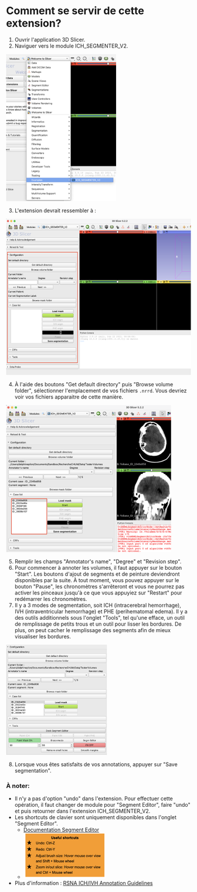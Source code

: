 # Comment se servir de cette extension?

1. Ouvrir l'application 3D Slicer.
2. Naviguer vers le module ICH_SEGMENTER_V2.

<img src="img/module-localization.png" width="300" height="400">

3. L'extension devrait ressembler à : 

<img src="img/module.png" width="550" height="425">

4. À l'aide des boutons "Get default directory" puis "Browse volume folder", sélectionner l'emplacement de vos fichiers `.nrrd`. Vous devriez voir vos fichiers apparaitre de cette manière.

<img src="img/case-list.png" width="450" height="400">

5. Remplir les champs "Annotator's name", "Degree" et "Revision step". 
6. Pour commencer à annoter les volumes, il faut appuyer sur le bouton "Start". Les boutons d'ajout de segments et de peinture deviendront disponibles par la suite. À tout moment, vous pouvez appuyer sur le bouton "Pause", les chronomètres s'arrêteront et vous ne pourrez pas activer les pinceaux jusqu'à ce que vous appuyiez sur "Restart" pour redémarrer les chronomètres. 
7. Il y a 3 modes de segmentation, soit ICH (intracerebral hemorrhage), IVH (intraventricular hemorrhage) et PHE (perihematomal edema). Il y a des outils additionnels sous l'onglet "Tools", tel qu'une efface, un outil de remplissage de petits trous et un outil pour lisser les bordures. De plus, on peut cacher le remplissage des segments afin de mieux visualiser les bordures.

<img src="img/tools.png" width="275" height="300">

8. Lorsque vous êtes satisfaits de vos annotations, appuyer sur "Save segmentation". 

### À noter: 
* Il n'y a pas d'option "undo" dans l'extension. Pour effectuer cette opération, il faut changer de module pour "Segment Editor", faire "undo" et puis retourner dans l'extension ICH_SEGMENTER_V2. 
* Les shortcuts de clavier sont uniquement disponibles dans l'onglet "Segment Editor". 
    * [Documentation Segment Editor](https://slicer.readthedocs.io/en/latest/user_guide/modules/segmenteditor.html)
    * <img src="img/shortcuts.png" width="225" height="125">
* Plus d'information : [RSNA ICH/IVH Annotation Guidelines](https://docs.google.com/presentation/d/1rNnL9DYoIV6n5kgpZJnEqtFvqLkHsEsz31M2za32U_s/edit#slide=id.g221166f35e0_0_34)
